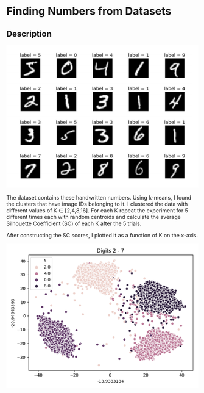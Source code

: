 
# Finding Numbers from Datasets

## Description

![Alt text](https://github.com/devanshi-pratiher/numbers_k-means/blob/main/k-means.png?raw=true "Optional Title")

The dataset contains these handwritten numbers. Using k-means, I found the clusters that have image IDs belonging to it. I clustered the data with different values of K ∈ [2,4,8,16]. For each K repeat the experiment for 5 different times each with random centroids and calculate the average Silhouette Coefficient
(SC) of each K after the 5 trials.

After constructing the SC scores, I plotted it as a function of K on the x-axis.

![Alt text](https://github.com/devanshi-pratiher/numbers_k-means/blob/main/myplot1?raw=true "Optional Title")

